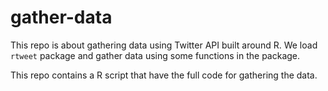 # gather-data

This repo is about gathering data using Twitter API built around R. We load `rtweet` package and gather data using some functions in the package.

This repo contains a R script that have the full code for gathering the data.

